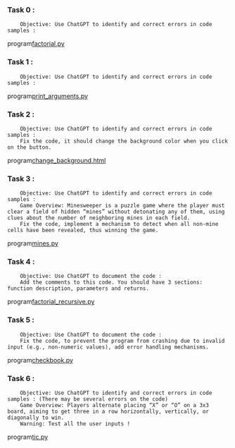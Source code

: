 ### Task 0 :
        Objective: Use ChatGPT to identify and correct errors in code samples :
program[factorial.py]()

### Task 1 :
        Objective: Use ChatGPT to identify and correct errors in code samples :
program[print_arguments.py]()

### Task 2 :
        Objective: Use ChatGPT to identify and correct errors in code samples :
        Fix the code, it should change the background color when you click on the button.
program[change_background.html]()

### Task 3 :
        Objective: Use ChatGPT to identify and correct errors in code samples :
        Game Overview: Minesweeper is a puzzle game where the player must clear a field of hidden “mines” without detonating any of them, using clues about the number of neighboring mines in each field.
        Fix the code, implement a mechanism to detect when all non-mine cells have been revealed, thus winning the game.
program[mines.py]()

### Task 4 :
        Objective: Use ChatGPT to document the code :
        Add the comments to this code. You should have 3 sections: function description, parameters and returns.
program[factorial_recursive.py]()

### Task 5 :
        Objective: Use ChatGPT to document the code :
        Fix the code, to prevent the program from crashing due to invalid input (e.g., non-numeric values), add error handling mechanisms.
program[checkbook.py]()

### Task 6 :
        Objective: Use ChatGPT to identify and correct errors in code samples : (There may be several errors on the code)
        Game Overview: Players alternate placing “X” or “O” on a 3x3 board, aiming to get three in a row horizontally, vertically, or diagonally to win.
        Warning: Test all the user inputs !
program[tic.py]()
